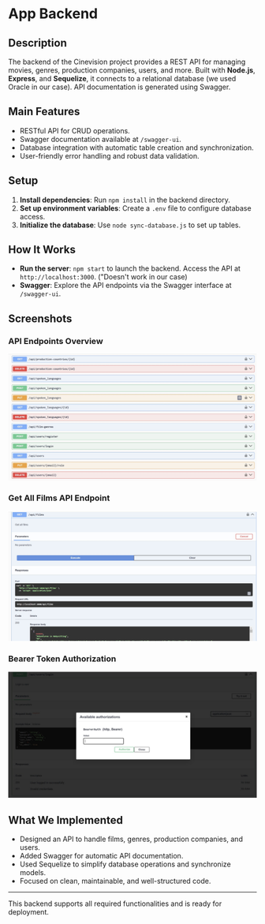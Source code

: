 # App Backend

## Description
The backend of the Cinevision project provides a REST API for managing movies, genres, production companies, users, and more. Built with **Node.js**, **Express**, and **Sequelize**, it connects to a relational database (we used Oracle in our case). API documentation is generated using Swagger.

## Main Features
- RESTful API for CRUD operations.
- Swagger documentation available at `/swagger-ui`.
- Database integration with automatic table creation and synchronization.
- User-friendly error handling and robust data validation.

## Setup
1. **Install dependencies**: Run `npm install` in the backend directory.
2. **Set up environment variables**: Create a `.env` file to configure database access.
3. **Initialize the database**: Use `node sync-database.js` to set up tables.

## How It Works
- **Run the server**: `npm start` to launch the backend. Access the API at `http://localhost:3000`. ("Doesn't work in our case)
- **Swagger**: Explore the API endpoints via the Swagger interface at `/swagger-ui`.

## Screenshots

### API Endpoints Overview
![img.png](img.png)

### Get All Films API Endpoint
![img_1.png](img_1.png)

### Bearer Token Authorization
![img_2.png](img_2.png)

## What We Implemented
- Designed an API to handle films, genres, production companies, and users.
- Added Swagger for automatic API documentation.
- Used Sequelize to simplify database operations and synchronize models.
- Focused on clean, maintainable, and well-structured code.

---

This backend supports all required functionalities and is ready for deployment. 

